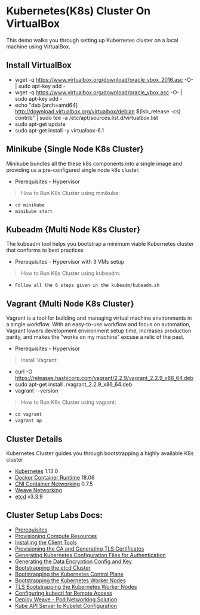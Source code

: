 # Kubernetes(K8s) Cluster On VirtualBox
This demo walks you through setting up Kubernetes cluster on a local machine using VirtualBox.

## Install VirtualBox
* wget -q https://www.virtualbox.org/download/oracle_vbox_2016.asc -O- | sudo apt-key add -
* wget -q https://www.virtualbox.org/download/oracle_vbox.asc -O- | sudo apt-key add -
* echo "deb [arch=amd64] http://download.virtualbox.org/virtualbox/debian $(lsb_release -cs) contrib" | sudo tee -a /etc/apt/sources.list.d/virtualbox.list
* sudo apt-get update
* sudo apt-get install -y virtualbox-6.1

## Minikube {Single Node K8s Cluster}
Minikube bundles all the these k8s components into a single image and providing us a pre-configured single node k8s cluster.

* Prerequisites - Hypervisor

> How to Run K8s Cluster using minikube:
* `cd minikube`
* `minikube start`

## Kubeadm {Multi Node K8s Cluster}
The kubeadm tool helps you bootstrap a minimum viable Kubernetes cluster that conforms to best practices

* Prerequisites - Hypervisor with 3 VMs setup

> How to Run K8s Cluster using kubeadm:
* `Follow all the 6 steps given in the kubeadm/kubeadm.sh`

## Vagrant {Multi Node K8s Cluster}
Vagrant is a tool for building and managing virtual machine environments in a single workflow. 
With an easy-to-use workflow and focus on automation, Vagrant lowers development environment setup time, increases production parity, and makes the "works on my machine" excuse a relic of the past.

* Prerequisites - Hypervisor

> Install Vagrant:
* curl -O https://releases.hashicorp.com/vagrant/2.2.9/vagrant_2.2.9_x86_64.deb
* sudo apt-get install ./vagrant_2.2.9_x86_64.deb
* vagrant --version

> How to Run K8s Cluster using vagrant:
* `cd vagrant`
* `vagrant up`

## Cluster Details

Kubernetes Cluster guides you through bootstrapping a highly available K8s cluster

* [Kubernetes](https://github.com/kubernetes/kubernetes) 1.13.0
* [Docker Container Runtime](https://github.com/containerd/containerd) 18.06
* [CNI Container Networking](https://github.com/containernetworking/cni) 0.7.5
* [Weave Networking](https://www.weave.works/docs/net/latest/kubernetes/kube-addon/)
* [etcd](https://github.com/coreos/etcd) v3.3.9


## Cluster Setup Labs Docs:

* [Prerequisites](docs/01-prerequisites.md)
* [Provisioning Compute Resources](docs/02-compute-resources.md)
* [Installing the Client Tools](docs/03-client-tools.md)
* [Provisioning the CA and Generating TLS Certificates](docs/04-certificate-authority.md)
* [Generating Kubernetes Configuration Files for Authentication](docs/05-kubernetes-configuration-files.md)
* [Generating the Data Encryption Config and Key](docs/06-data-encryption-keys.md)
* [Bootstrapping the etcd Cluster](docs/07-bootstrapping-etcd.md)
* [Bootstrapping the Kubernetes Control Plane](docs/08-bootstrapping-kubernetes-controllers.md)
* [Bootstrapping the Kubernetes Worker Nodes](docs/09-bootstrapping-kubernetes-workers.md)
* [TLS Bootstrapping the Kubernetes Worker Nodes](docs/10-tls-bootstrapping-kubernetes-workers.md)
* [Configuring kubectl for Remote Access](docs/11-configuring-kubectl.md)
* [Deploy Weave - Pod Networking Solution](docs/12-configure-pod-networking.md)
* [Kube API Server to Kubelet Configuration](docs/13-kube-apiserver-to-kubelet.md)

